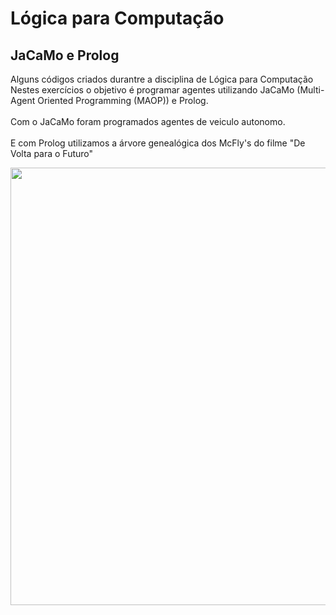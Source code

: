 # Lógica para Computação

## JaCaMo e Prolog 

Alguns códigos criados durantre a disciplina de Lógica para Computação
<br>
Nestes exercícios o objetivo é programar agentes utilizando JaCaMo (Multi-Agent Oriented Programming (MAOP)) e Prolog. 
<br><br>
Com o JaCaMo foram programados agentes de veiculo autonomo.
<br><br>
E com Prolog utilizamos a árvore genealógica dos McFly's do filme "De Volta para o Futuro"
<div align="center">
<img src="https://github.com/user-attachments/assets/852ea30a-a519-4dd6-a205-34647bc21e69" width="700px" />
</div>
